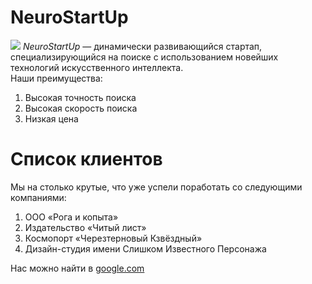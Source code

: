 # NeuroStartUp
![](https://netology-code.github.io/git-homeworks/introduction/assets/logo.png)
*NeuroStartUp* — динамически развивающийся стартап, специализирующийся на поиске с использованием новейших технологий искусственного интеллекта.  
Наши преимущества:    
1. Высокая точность поиска    
2. Высокая скорость поиска    
3. Низкая цена     
 
# Список клиентов 
   
Мы на столько крутые, что уже успели поработать со следующими компаниями:  

1. ООО «Рога и копыта»     
2. Издательство «Читый лист»     
3. Космопорт «Черезтерновый Кзвёздный»     
4. Дизайн-студия имени Слишком Известного Персонажа     
   
Нас можно найти в [google.com](https://www.google.com/)